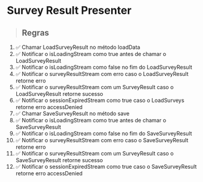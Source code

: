 # Survey Result Presenter

> ## Regras

1. ✅ Chamar LoadSurveyResult no método loadData
2. ✅ Notificar o isLoadingStream como true antes de chamar o LoadSurveyResult
3. ✅ Notificar o isLoadingStream como false no fim do LoadSurveyResult
4. ✅ Notificar o surveyResultStream com erro caso o LoadSurveyResult retorne erro
5. ✅ Notificar o surveyResultStream com um SurveyResult caso o LoadSurveyResult retorne sucesso
6. ✅ Notificar o sessionExpiredStream como true caso o LoadSurveys retorne erro accessDenied
7. ✅ Chamar SaveSurveyResult no método save
8. ✅ Notificar o isLoadingStream como true antes de chamar o SaveSurveyResult
9. ✅ Notificar o isLoadingStream como false no fim do SaveSurveyResult
10. ✅ Notificar o surveyResultStream com erro caso o SaveSurveyResult retorne erro
11. ✅ Notificar o surveyResultStream com um SurveyResult caso o SaveSurveyResult retorne sucesso
12. ✅ Notificar o sessionExpiredStream como true caso o SaveSurveyResult retorne erro accessDenied
